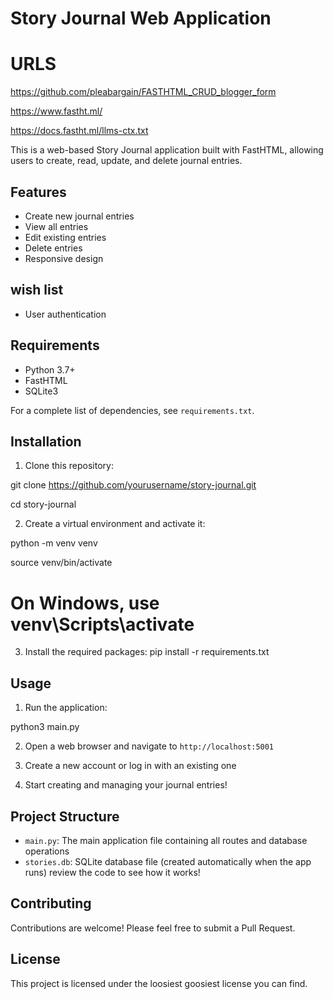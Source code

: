 # Story Journal Web Application

# URLS
https://github.com/pleabargain/FASTHTML_CRUD_blogger_form

https://www.fastht.ml/

https://docs.fastht.ml/llms-ctx.txt


This is a web-based Story Journal application built with FastHTML, allowing users to create, read, update, and delete journal entries.

## Features

- Create new journal entries
- View all entries
- Edit existing entries
- Delete entries
- Responsive design


## wish list
- User authentication


## Requirements

- Python 3.7+
- FastHTML
- SQLite3

For a complete list of dependencies, see `requirements.txt`.

## Installation

1. Clone this repository:

git clone https://github.com/yourusername/story-journal.git

cd story-journal

2. Create a virtual environment and activate it:

python -m venv venv

source venv/bin/activate  


# On Windows, use venv\Scripts\activate


3. Install the required packages:
pip install -r requirements.txt



## Usage

1. Run the application:

python3 main.py

2. Open a web browser and navigate to `http://localhost:5001`

3. Create a new account or log in with an existing one

4. Start creating and managing your journal entries!

## Project Structure

- `main.py`: The main application file containing all routes and database operations
- `stories.db`: SQLite database file (created automatically when the app runs) review the code to see how it works!

## Contributing

Contributions are welcome! Please feel free to submit a Pull Request.

## License

This project is licensed under the loosiest goosiest license you can find.
